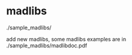 # madlibs

./sample_madlibs/

add new madlibs, some madlibs examples are in ./sample_madlibs/madlibdoc.pdf 
